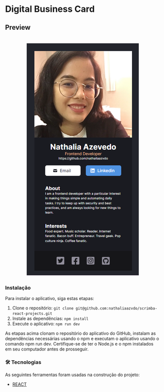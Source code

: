 # Digital Business Card

## Preview

<h1 align="center">
  <img alt="Digital Business Card" src="./src/assets/captura17.PNG" />
</h1>

### Instalação 

Para instalar o aplicativo, siga estas etapas:

1. Clone o repositório: ```git clone git@github.com:nathaliaazvdo/scrimba-react-projects.git```
2. Instale as dependências: ```npm install```
3. Execute o aplicativo: ```npm run dev```

As etapas acima clonam o repositório do aplicativo do GitHub, instalam as dependências necessárias usando o npm e executam o aplicativo usando o comando npm run dev. Certifique-se de ter o Node.js e o npm instalados em seu computador antes de prosseguir.


### 🛠 Tecnologias

As seguintes ferramentas foram usadas na construção do projeto:

- [REACT](https://pt-br.reactjs.org/)

